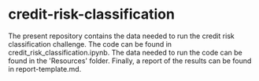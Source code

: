 # credit-risk-classification

The present repository contains the data needed to run the credit risk classification challenge. The code can be found in credit_risk_classification.ipynb. The data needed to run the code can be found in the 'Resources' folder. Finally, a report of the results can be found in report-template.md.
